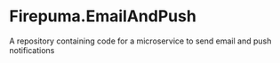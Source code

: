# Firepuma.EmailAndPush
A repository containing code for a microservice to send email and push notifications
